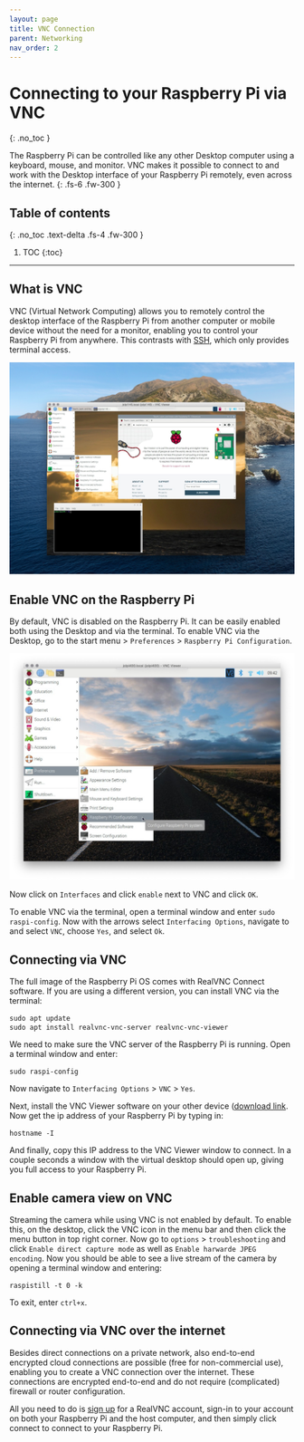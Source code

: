 ```yaml
---
layout: page
title: VNC Connection
parent: Networking
nav_order: 2
---
```


# Connecting to your Raspberry Pi via VNC
{: .no_toc }

The Raspberry Pi can be controlled like any other Desktop computer using a keyboard, mouse, and monitor. VNC makes it possible to connect to and work with the Desktop interface of your Raspberry Pi remotely, even across the internet.
{: .fs-6 .fw-300 }

## Table of contents
{: .no_toc .text-delta .fs-4 .fw-300 }

1. TOC
{:toc}
---



## What is VNC
VNC (Virtual Network Computing) allows you to remotely control the desktop interface of the Raspberry Pi from another computer or mobile device without the need for a monitor, enabling you to control your Raspberry Pi from anywhere. This contrasts with [SSH](http://), which only provides terminal access.

[![VNC connection](/assets/images/vncconnection2.jpg?style=centerimgmed)](/assets/images/vncconnection2.jpg)

## Enable VNC on the Raspberry Pi
By default, VNC is disabled on the Raspberry Pi. It can be easily enabled both using the Desktop and via the terminal. To enable VNC via the Desktop, go to the start menu > `Preferences` > `Raspberry Pi Configuration`.

[![Desktop Configuration](/assets/images/desktop-configuration.jpg?style=centerimgmed)](/assets/images/desktop-configuration.jpg)

Now click on `Interfaces` and click `enable` next to VNC and click `OK`.

To enable VNC via the terminal, open a terminal window and enter `sudo raspi-config`. Now with the arrows select `Interfacing Options`, navigate to and select `VNC`, choose `Yes`, and select `Ok`.

## Connecting via VNC
The full image of the Raspberry Pi OS comes with RealVNC Connect software. If you are using a different version, you can install VNC via the terminal:

```
sudo apt update
sudo apt install realvnc-vnc-server realvnc-vnc-viewer
```

We need to make sure the VNC server of the Raspberry Pi is running. Open a terminal window and enter:

```
sudo raspi-config
```

Now navigate to `Interfacing Options` > `VNC` > `Yes`.

Next, install the VNC Viewer software on your other device ([download link]([https://www.realvnc.com/en/connect/download/viewer/). Now get the ip address of your Raspberry Pi by typing in:

```
hostname -I
```

And finally, copy this IP address to the VNC Viewer window to connect. In a couple seconds a window with the virtual desktop should open up, giving you full access to your Raspberry Pi.

## Enable camera view on VNC
Streaming the camera while using VNC is not enabled by default. To enable this, on the desktop, click the VNC icon in the menu bar and then click the menu button in top right corner. Now go to `options` > `troubleshooting` and click `Enable direct capture mode` as well as `Enable harwarde JPEG encoding`. Now you should be able to see a live stream of the camera by opening a terminal window and entering:

```
raspistill -t 0 -k
```

To exit, enter `ctrl+x`.

## Connecting via VNC over the internet
Besides direct connections on a private network, also end-to-end encrypted cloud connections are possible (free for non-commercial use), enabling you to create a VNC connection over the internet. These connections are encrypted end-to-end and do not require (complicated) firewall or router configuration.

All you need to do is [sign up](https://www.realvnc.com/en/raspberrypi/#sign-up) for a RealVNC account, sign-in to your account on both your Raspberry Pi and the host computer, and then simply click connect to connect to your Raspberry Pi.
